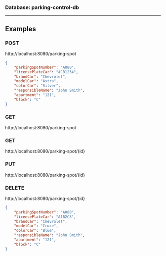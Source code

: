 ### Database: parking-control-db

---
## Examples


### POST
http://localhost:8080/parking-spot

```json
{
	"parkingSpotNumber": "A080",
	"licensePlateCar": "ACB1234",
	"brandCar": "Chevrolet",
	"modelCar": "Astra",
	"colorCar": "Silver",
	"responsibleName": "John Smith",
	"apartment": "121",
	"block": "C"
}
```

### GET
http://localhost:8080/parking-spot

### GET
http://localhost:8080/parking-spot/{id}

### PUT
http://localhost:8080/parking-spot/{id}

### DELETE
http://localhost:8080/parking-spot/{id}

```json
{
	"parkingSpotNumber": "A080",
	"licensePlateCar": "A1B2C3",
	"brandCar": "Chevrolet",
	"modelCar": "Cruze",
	"colorCar": "Blue",
	"responsibleName": "John Smith",
	"apartment": "121",
	"block": "C"
}
```
